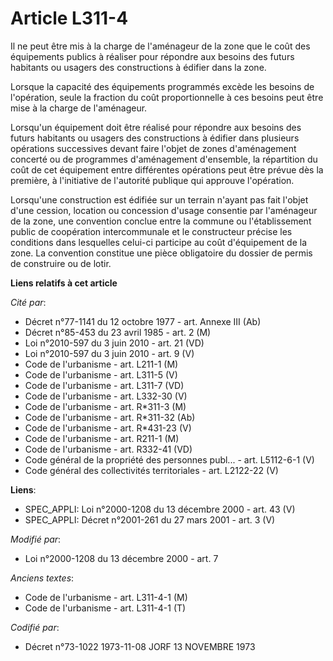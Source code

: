 # Article L311-4

Il ne peut être mis à la charge de l'aménageur de la zone que le coût des équipements publics à réaliser pour répondre aux
besoins des futurs habitants ou usagers des constructions à édifier dans la zone.

Lorsque la capacité des équipements programmés excède les besoins de l'opération, seule la fraction du coût proportionnelle à
ces besoins peut être mise à la charge de l'aménageur.

Lorsqu'un équipement doit être réalisé pour répondre aux besoins des futurs habitants ou usagers des constructions à édifier
dans plusieurs opérations successives devant faire l'objet de zones d'aménagement concerté ou de programmes d'aménagement
d'ensemble, la répartition du coût de cet équipement entre différentes opérations peut être prévue dès la première, à
l'initiative de l'autorité publique qui approuve l'opération.

Lorsqu'une construction est édifiée sur un terrain n'ayant pas fait l'objet d'une cession, location ou concession d'usage
consentie par l'aménageur de la zone, une convention conclue entre la commune ou l'établissement public de coopération
intercommunale et le constructeur précise les conditions dans lesquelles celui-ci participe au coût d'équipement de la zone.
La convention constitue une pièce obligatoire du dossier de permis de construire ou de lotir.

**Liens relatifs à cet article**

_Cité par_:

  - Décret n°77-1141 du 12 octobre 1977 - art. Annexe III (Ab)
  - Décret n°85-453 du 23 avril 1985 - art. 2 (M)
  - Loi n°2010-597 du 3 juin 2010 - art. 21 (VD)
  - Loi n°2010-597 du 3 juin 2010 - art. 9 (V)
  - Code de l'urbanisme - art. L211-1 (M)
  - Code de l'urbanisme - art. L311-5 (V)
  - Code de l'urbanisme - art. L311-7 (VD)
  - Code de l'urbanisme - art. L332-30 (V)
  - Code de l'urbanisme - art. R*311-3 (M)
  - Code de l'urbanisme - art. R*311-32 (Ab)
  - Code de l'urbanisme - art. R*431-23 (V)
  - Code de l'urbanisme - art. R211-1 (M)
  - Code de l'urbanisme - art. R332-41 (VD)
  - Code général de la propriété des personnes publ... - art. L5112-6-1 (V)
  - Code général des collectivités territoriales - art. L2122-22 (V)

**Liens**:

  - SPEC_APPLI: Loi n°2000-1208 du 13 décembre 2000 - art. 43 (V)
  - SPEC_APPLI: Décret n°2001-261 du 27 mars 2001 - art. 3 (V)

_Modifié par_:

  - Loi n°2000-1208 du 13 décembre 2000 - art. 7

_Anciens textes_:

  - Code de l'urbanisme - art. L311-4-1 (M)
  - Code de l'urbanisme - art. L311-4-1 (T)

_Codifié par_:

  - Décret n°73-1022 1973-11-08 JORF 13 NOVEMBRE 1973
